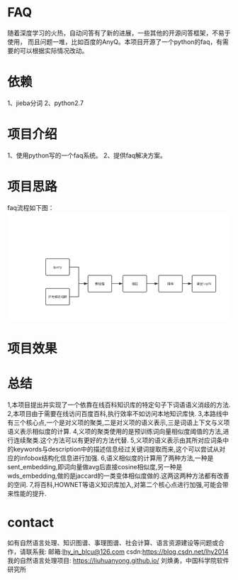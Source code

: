 # FAQ
随着深度学习的火热，自动问答有了新的进展，一些其他的开源问答框架，不易于使用，
而且问题一堆，比如百度的AnyQ。本项目开源了一个python的faq，有需要的可以根据实际情况改动。

# 依赖
1、jieba分词
2、python2.7

# 项目介绍
1、使用python写的一个faq系统。
2、提供faq解决方案。

# 项目思路
faq流程如下图：
![image](https://github.com/luluyouyue/faq/blob/master/images/faq.png)

# 项目效果

# 总结
1,本项目提出并实现了一个依靠在线百科知识库的特定句子下词语语义消歧的方法.
2,本项目由于需要在线访问百度百科,执行效率不如访问本地知识库快.
3,本路线中有三个核心点,一个是对义项的聚类,二是对义项的语义表示,三是词语上下文与义项语义表示相似度的计算.
4,义项的聚类使用的是预训练词向量相似度阈值的方法,进行连续聚类.这个方法可以有更好的方法代替.
5,义项的语义表示由其所对应词条中的keywords与description中的描述信息经过关键词提取而来,这个可以尝试从对应的infobox结构化信息进行加强.
6,语义相似度的计算用了两种方法,一种是sent_embedding,即词向量做avg后直接cosine相似度,另一种是wds_embedding,做的是jaccard的一类变体相似度做的.这两这两种方法都有改善的空间.
7,将百科,HOWNET等语义知识库加入,对第二个核心点进行加强,可能会带来性能的提升.

# contact
如有自然语言处理、知识图谱、事理图谱、社会计算、语言资源建设等问题或合作，请联系我:
邮箱:lhy_in_blcu@126.com
csdn:https://blog.csdn.net/lhy2014
我的自然语言处理项目: https://liuhuanyong.github.io/
刘焕勇，中国科学院软件研究所
